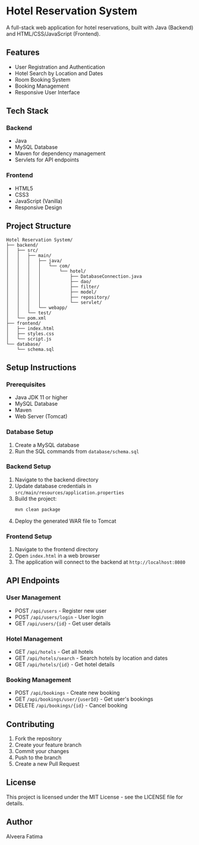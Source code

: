 # Hotel Reservation System

A full-stack web application for hotel reservations, built with Java (Backend) and HTML/CSS/JavaScript (Frontend).

## Features

- User Registration and Authentication
- Hotel Search by Location and Dates
- Room Booking System
- Booking Management
- Responsive User Interface

## Tech Stack

### Backend
- Java
- MySQL Database
- Maven for dependency management
- Servlets for API endpoints

### Frontend
- HTML5
- CSS3
- JavaScript (Vanilla)
- Responsive Design

## Project Structure

```
Hotel Reservation System/
├── backend/
│   ├── src/
│   │   ├── main/
│   │   │   ├── java/
│   │   │   │   └── com/
│   │   │   │       └── hotel/
│   │   │   │           ├── DatabaseConnection.java
│   │   │   │           ├── dao/
│   │   │   │           ├── filter/
│   │   │   │           ├── model/
│   │   │   │           ├── repository/
│   │   │   │           └── servlet/
│   │   │   └── webapp/
│   │   └── test/
│   └── pom.xml
├── frontend/
│   ├── index.html
│   ├── styles.css
│   └── script.js
└── database/
    └── schema.sql
```

## Setup Instructions

### Prerequisites
- Java JDK 11 or higher
- MySQL Database
- Maven
- Web Server (Tomcat)

### Database Setup
1. Create a MySQL database
2. Run the SQL commands from `database/schema.sql`

### Backend Setup
1. Navigate to the backend directory
2. Update database credentials in `src/main/resources/application.properties`
3. Build the project:
   ```bash
   mvn clean package
   ```
4. Deploy the generated WAR file to Tomcat

### Frontend Setup
1. Navigate to the frontend directory
2. Open `index.html` in a web browser
3. The application will connect to the backend at `http://localhost:8080`

## API Endpoints

### User Management
- POST `/api/users` - Register new user
- POST `/api/users/login` - User login
- GET `/api/users/{id}` - Get user details

### Hotel Management
- GET `/api/hotels` - Get all hotels
- GET `/api/hotels/search` - Search hotels by location and dates
- GET `/api/hotels/{id}` - Get hotel details

### Booking Management
- POST `/api/bookings` - Create new booking
- GET `/api/bookings/user/{userId}` - Get user's bookings
- DELETE `/api/bookings/{id}` - Cancel booking

## Contributing
1. Fork the repository
2. Create your feature branch
3. Commit your changes
4. Push to the branch
5. Create a new Pull Request

## License
This project is licensed under the MIT License - see the LICENSE file for details.

## Author
Alveera Fatima 